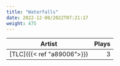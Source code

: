 ```yaml
---
title: "Waterfalls"
date: 2022-12-08/2022T07:21:17
weight: 475
---
```




 Artist | Plays 
----- | -----:
[TLC]({{< ref "a89006">}}) | 3
